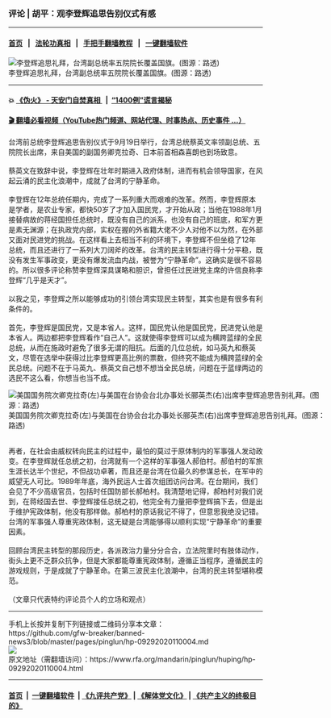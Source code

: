 ### 评论 | 胡平：观李登辉追思告别仪式有感
------------------------

#### [首页](https://github.com/gfw-breaker/banned-news3/blob/master/README.md) &nbsp;&nbsp;|&nbsp;&nbsp; [法轮功真相](https://github.com/begood0513/basic/blob/master/README.md)  &nbsp;&nbsp;|&nbsp;&nbsp; [手把手翻墙教程](https://github.com/gfw-breaker/guides/wiki)  &nbsp;&nbsp;|&nbsp;&nbsp; [一键翻墙软件](https://github.com/gfw-breaker/nogfw/blob/master/README.md)  



<div id="headerimg">
 <img alt="李登辉追思礼拜，台湾副总统率五院院长覆盖国旗。(图源：路透)" src="https://www.rfa.org/mandarin/yataibaodao/gangtai/hcm-09192020143901.html/898684cb570b65d7_R57164e00.jpeg/@@images/08a3ac22-f6c5-4b16-b2df-15346a78c17b.jpeg" title="李登辉追思礼拜，台湾副总统率五院院长覆盖国旗。(图源：路透)"/>
 <div id="headerimgcontents">
  <div id="headerimgcaption">
   <span>
    李登辉追思礼拜，台湾副总统率五院院长覆盖国旗。(图源：路透)
   </span>
   <!-- zoomattribute -->
  </div>
  <!-- headerimgcaption -->
 </div>
 <!-- headerimagecontents -->
</div>

<hr/>


#### 💥 [《伪火》 - 天安门自焚真相 ](http://158.247.195.190:10000/videos/blog/weihuo.html)&nbsp; |&nbsp; [“1400例”谎言揭秘  ](http://158.247.195.190:10000/videos/blog/jiexi1400.html)

#### [ 🎬  翻墙必看视频（YouTube热门频道、网站代理、时事热点、历史事件 ...）](https://github.com/gfw-breaker/links/blob/master/banned.md)

<div id="storytext">
 <div>
  <div class="slot_header">
  </div>
 </div>
 <p>
  台湾前总统李登辉追思告别仪式于9月19日举行，台湾总统蔡英文率领副总统、五院院长出席，来自美国的副国务卿克拉奇、日本前首相森喜朗也到场致意。
  <br/>
  <br/>
  蔡英文在致辞中说，李登辉在壮年时期进入政府体制，进而有机会领导国家，在风起云涌的民主化浪潮中，成就了台湾的宁静革命。
  <br/>
  <br/>
  李登辉在12年总统任期内，完成了一系列重大而艰难的改革。然而，李登辉原本是学者，是农业专家，都快50岁了才加入国民党，才开始从政；当他在1988年1月接替病故的蒋经国担任总统时，既没有自己的派系，也没有自己的班底，和军方更是素无渊源；在执政党内部，实权在握的外省籍大佬不少人对他不以为然，在外部又面对民进党的挑战。在这样看上去相当不利的环境下，李登辉不但坐稳了12年总统，而且还进行了一系列大刀阔斧的改革。台湾的民主转型进行得十分平稳，既没有发生军事政变，更没有爆发流血内战，被誉为“宁静革命”。这确实是很不容易的。所以很多评论称赞李登辉深具谋略和胆识，曾担任过民进党主席的许信良称李登辉“几乎是天才”。
  <br/>
  <br/>
  以我之见，李登辉之所以能够成功的引领台湾实现民主转型，其实也是有很多有利条件的。
  <br/>
  <br/>
  首先，李登辉是国民党，又是本省人。这样，国民党认他是国民党，民进党认他是本省人。两边都把李登辉看作“自己人”。这就使得李登辉可以成为横跨蓝绿的全民总统，从而在施政时避免了很多无谓的阻抗。后面的几位总统，如马英九和蔡英文，尽管在选举中获得过比李登辉更高比例的票数，但终究不能成为横跨蓝绿的全民总统。问题不在于马英九、蔡英文自己想不想当全民总统，问题在于蓝绿两边的选民不这么看，你想当也当不成。
 </p>
 <p style="padding-left: 30px; ">
  <div class="image-inline captioned" style="width:640px;">
   <div style="width:640px;">
    <img alt="美国国务院次卿克拉奇(左)与美国在台协会台北办事处长郦英杰(右)出席李登辉追思告别礼拜。(图源：路透)" src="https://www.rfa.org/mandarin/yataibaodao/gangtai/hcm-09192020143901.html/5.jpg" title="美国国务院次卿克拉奇(左)与美国在台协会台北办事处长郦英杰(右)出席李登辉追思告别礼拜。(图源：路透)"/>
   </div>
   <div class="image-caption">
    <span style="width:640px;">
     美国国务院次卿克拉奇(左)与美国在台协会台北办事处长郦英杰(右)出席李登辉追思告别礼拜。(图源：路透)
    </span>
    <span class="copyright">
    </span>
   </div>
  </div>
 </p>
 <p>
  <br/>
  再者，在社会由威权转向民主的过程中，最怕的莫过于原体制内的军事强人发动政变。在李登辉就任总统之初，台湾就有一个这样的军事强人郝伯村。郝伯村的军旅生涯长达半个世纪，不但战功卓著，而且还是台湾在位最久的参谋总长，在军中的威望无人可比。1989年年底，海外民运人士首次组团访问台湾。在台期间，我们会见了不少高级官员，包括时任国防部长郝柏村。我清楚地记得，郝柏村对我们说到，在蒋经国去世、李登辉接任总统之初，他完全有力量把李登辉搞下去，但是出于维护宪政体制，他没有那样做。郝柏村的原话我记不得了，但意思我绝没记错。台湾的军事强人尊重宪政体制，这无疑是台湾能够得以顺利实现“宁静革命”的重要因素。
  <br/>
  <br/>
  回顾台湾民主转型的那段历史，各派政治力量分分合合，立法院里时有肢体动作，街头上更不乏群众抗争，但是大家都能尊重宪政体制，遵循正当程序，遵循民主的游戏规则，于是成就了宁静革命。在第三波民主化浪潮中，台湾的民主转型堪称模范。
  <br/>
  <br/>
  （文章只代表特约评论员个人的立场和观点）
 </p>
</div>

<hr/>
手机上长按并复制下列链接或二维码分享本文章：<br/>
https://github.com/gfw-breaker/banned-news3/blob/master/pages/pinglun/hp-09292020110004.md <br/>
<a href='https://github.com/gfw-breaker/banned-news3/blob/master/pages/pinglun/hp-09292020110004.md'><img src='https://github.com/gfw-breaker/banned-news3/blob/master/pages/pinglun/hp-09292020110004.md.png'/></a> <br/>
原文地址（需翻墙访问）：https://www.rfa.org/mandarin/pinglun/huping/hp-09292020110004.html


------------------------
#### [首页](https://github.com/gfw-breaker/banned-news3/blob/master/README.md) &nbsp;|&nbsp; [一键翻墙软件](https://github.com/gfw-breaker/nogfw/blob/master/README.md) &nbsp;| [《九评共产党》](https://github.com/gfw-breaker/9ping.md/blob/master/README.md#九评之一评共产党是什么) | [《解体党文化》](https://github.com/gfw-breaker/jtdwh.md/blob/master/README.md) | [《共产主义的终极目的》](https://github.com/gfw-breaker/gczydzjmd.md/blob/master/README.md)


<img src='http://gfw-breaker.win/banned-news3/pages/pinglun/hp-09292020110004.md' width='0px' height='0px'/>
